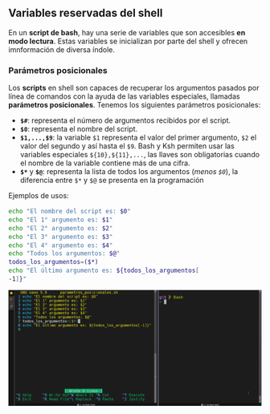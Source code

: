 ## Variables reservadas del shell

En un **script de bash**, hay una serie de variables que son accesibles **en modo lectura**. Estas variables se inicializan por parte del shell y ofrecen imnformación de diversa índole.


### Parámetros posicionales

Los **scripts** en shell son capaces de recuperar los argumentos pasados por línea de comandos con la ayuda de las variables especiales, llamadas **parámetros posicionales**. Tenemos los siguientes parámetros posicionales: 

- **`$#`**: representa el número de argumentos recibidos por el script.
- **`$0`**: representa el nombre del script.
- **`$1,...,$9`**: la variable `$1` representa el valor del primer argumento, `$2` el valor del segundo y así hasta el `$9`. Bash y Ksh permiten usar las variables especiales `${10},${11},...`, las llaves son obligatorias cuando el nombre de la variable contiene más de una cifra.
- **`$*`** y **`$@`**: representa la lista de todos los argumentos (*menos `$0`*), la diferencia entre `$*` y `$@` se presenta en la programación

Ejemplos de usos:

```bash
echo "El nombre del script es: $0"
echo "El 1° argumento es: $1"
echo "El 2° argumento es: $2"
echo "El 3° argumento es: $3"
echo "El 4° argumento es: $4"
echo "Todos los argumentos: $@"
todos_los_argumentos=($*)
echo "El último argumento es: ${todos_los_argumentos[
-1]}"
```

![parametros_posicionales](assets/parametros_posicionales.gif)